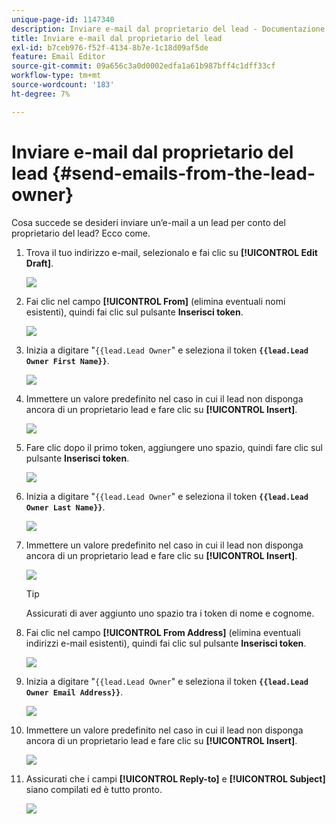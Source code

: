 ```yaml
---
unique-page-id: 1147340
description: Inviare e-mail dal proprietario del lead - Documentazione Marketo - Documentazione del prodotto
title: Inviare e-mail dal proprietario del lead
exl-id: b7ceb976-f52f-4134-8b7e-1c18d09af5de
feature: Email Editor
source-git-commit: 09a656c3a0d0002edfa1a61b987bff4c1dff33cf
workflow-type: tm+mt
source-wordcount: '183'
ht-degree: 7%

---
```


# Inviare e-mail dal proprietario del lead {#send-emails-from-the-lead-owner}

Cosa succede se desideri inviare un’e-mail a un lead per conto del proprietario del lead?  Ecco come.

1. Trova il tuo indirizzo e-mail, selezionalo e fai clic su **[!UICONTROL Edit Draft]**.

   ![](assets/one.png)

1. Fai clic nel campo **[!UICONTROL From]** (elimina eventuali nomi esistenti), quindi fai clic sul pulsante **Inserisci token**.

   ![](assets/two.png)

1. Inizia a digitare &quot;`{{lead.Lead Owner`&quot; e seleziona il token **`{{lead.Lead Owner First Name}}`**.

   ![](assets/image2014-9-11-13-3a7-3a43.png)

1. Immettere un valore predefinito nel caso in cui il lead non disponga ancora di un proprietario lead e fare clic su **[!UICONTROL Insert]**.

   ![](assets/image2014-9-11-13-3a7-3a58.png)

1. Fare clic dopo il primo token, aggiungere uno spazio, quindi fare clic sul pulsante **Inserisci token**.

   ![](assets/five.png)

1. Inizia a digitare &quot;`{{lead.Lead Owner`&quot; e seleziona il token **`{{lead.Lead Owner Last Name}}`**.

   ![](assets/image2014-9-11-13-3a8-3a24.png)

1. Immettere un valore predefinito nel caso in cui il lead non disponga ancora di un proprietario lead e fare clic su **[!UICONTROL Insert]**.

   ![](assets/image2014-9-11-13-3a8-3a39.png)

   >[!TIP]
   >
   >Assicurati di aver aggiunto uno spazio tra i token di nome e cognome.

1. Fai clic nel campo **[!UICONTROL From Address]** (elimina eventuali indirizzi e-mail esistenti), quindi fai clic sul pulsante **Inserisci token**.

   ![](assets/eight.png)

1. Inizia a digitare &quot;`{{lead.Lead Owner`&quot; e seleziona il token **`{{lead.Lead Owner Email Address}}`**.

   ![](assets/image2014-9-11-13-3a9-3a33.png)

1. Immettere un valore predefinito nel caso in cui il lead non disponga ancora di un proprietario lead e fare clic su **[!UICONTROL Insert]**.

   ![](assets/ten.png)

1. Assicurati che i campi **[!UICONTROL Reply-to]** e **[!UICONTROL Subject]** siano compilati ed è tutto pronto.

   ![](assets/eleven.png)
